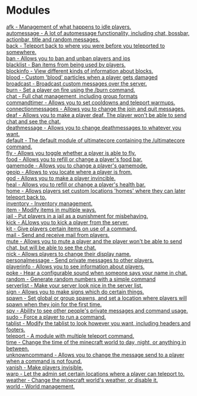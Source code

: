 Modules
====

[afk - Management of what happens to idle players.](modules/afk.md)<br>
[automessage - A lot of automessage functionality, including chat, bossbar, actionbar, title and random messages.](modules/automessage.md)<br>
[back - Teleport back to where you were before you teleported to somewhere.](modules/back.md)<br>
[ban - Allows you to ban and unban players and ips](modules/ban.md)<br>
[blacklist - Ban items from being used by players.](modules/blacklist.md)<br>
[blockinfo - View different kinds of information about blocks.](modules/blockinfo.md)<br>
[blood - Custom 'blood' particles when a player gets damaged](modules/blood.md)<br>
[broadcast - Broadcast custom messages over the server.](modules/broadcast.md)<br>
[burn - Set a player on fire using the /burn command.](modules/burn.md)<br>
[chat - Full chat management, including group formats](modules/chat.md)<br>
[commandtimer - Allows you to set cooldowns and teleport warmups.](modules/commandtimer.md)<br>
[connectionmessages - Allows you to change the join and quit messages.](modules/connectionmessages.md)<br>
[deaf - Allows you to make a player deaf. The player won't be able to send chat and see the chat.](modules/deaf.md)<br>
[deathmessage - Allows you to change deathmessages to whatever you want.](modules/deathmessage.md)<br>
[default - The default module of ultimatecore containing the /ultimatecore command.](modules/default.md)<br>
[fly - Allows you toggle whether a player is able to fly.](modules/fly.md)<br>
[food - Allows you to refill or change a player's food bar.](modules/food.md)<br>
[gamemode - Allows you to change a player's gamemode.](modules/gamemode.md)<br>
[geoip - Allows to you locate where a player is from.](modules/geoip.md)<br>
[god - Allows you to make a player invincible.](modules/god.md)<br>
[heal - Allows you to refill or change a player's health bar.](modules/heal.md)<br>
[home - Allows players set custom locations 'homes' where they can later teleport back to.](modules/home.md)<br>
[inventory - Inventory management.](modules/inventory.md)<br>
[item - Modify items in multiple ways.](modules/item.md)<br>
[jail - Put players in a jail as a punishment for misbehaving.](modules/jail.md)<br>
[kick - ALlows you to kick a player from the server.](modules/kick.md)<br>
[kit - Give players certain items on use of a command.](modules/kit.md)<br>
[mail - Send and receive mail from players.](modules/mail.md)<br>
[mute - Allows you to mute a player and the player won't be able to send chat, but will be able to see the chat.](modules/mute.md)<br>
[nick - Allows players to change their display name.](modules/nick.md)<br>
[personalmessage - Send private messages to other players.](modules/personalmessage.md)<br>
[playerinfo - Allows you to see information about players.](modules/playerinfo.md)<br>
[poke - Hear a configurable sound when someone says your name in chat.](modules/poke.md)<br>
[random - Generate random numbers with a simple command](modules/random.md)<br>
[serverlist - Make your server look nice in the server list.](modules/serverlist.md)<br>
[sign - Allows you to make signs which do certain things.](modules/sign.md)<br>
[spawn - Set global or group spawns, and set a location where players will spawn when they join for the first time.](modules/spawn.md)<br>
[spy - Ability to see other people's private messages and command usage.](modules/spy.md)<br>
[sudo - Force a player to run a command.](modules/sudo.md)<br>
[tablist - Modify the tablist to look however you want, including headers and footers.](modules/tablist.md)<br>
[teleport - A module with multiple teleport command.](modules/teleport.md)<br>
[time - Change the time of the minecraft world to day, night, or anything in between.](modules/time.md)<br>
[unknowncommand - Allows you to change the message send to a player when a command is not found.](modules/unknowncommand.md)<br>
[vanish - Make players invisible.](modules/vanish.md)<br>
[warp - Let the admin set certain locations where a player can teleport to.](modules/warp.md)<br>
[weather - Change the minecraft world's weather, or disable it.](modules/weather.md)<br>
[world - World management.](modules/world.md)<br>
